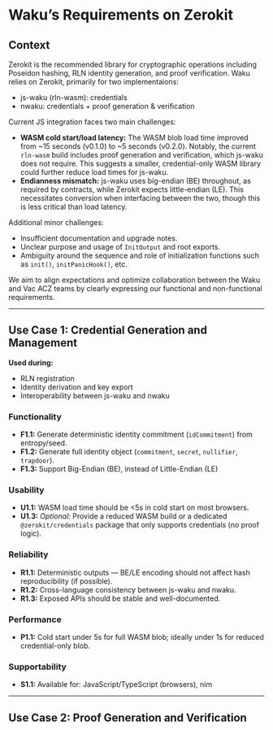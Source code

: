 # Waku’s Requirements on Zerokit

## Context

Zerokit is the recommended library for cryptographic operations including Poseidon hashing, RLN identity generation, and proof verification. 
Waku relies on Zerokit, primarily for two implementaions:
- js-waku (rln-wasm): credentials  
- nwaku: credentials + proof generation & verification 

Current JS integration faces two main challenges:
- **WASM cold start/load latency:** The WASM blob load time improved from ~15 seconds (v0.1.0) to ~5 seconds (v0.2.0). Notably, the current `rln-wasm` build includes proof generation and verification, which js-waku does not require. This suggests a smaller, credential-only WASM library could further reduce load times for js-waku.
- **Endianness mismatch:** js-waku uses big-endian (BE) throughout, as required by contracts, while Zerokit expects little-endian (LE). This necessitates conversion when interfacing between the two, though this is less critical than load latency.

Additional minor challenges:
- Insufficient documentation and upgrade notes.
- Unclear purpose and usage of `InitOutput` and root exports.
- Ambiguity around the sequence and role of initialization functions such as `init()`, `initPanicHook()`, etc.

We aim to align expectations and optimize collaboration between the Waku and Vac ACZ teams by clearly expressing our functional and non-functional requirements.

---

## Use Case 1: Credential Generation and Management

**Used during:**
- RLN registration
- Identity derivation and key export
- Interoperability between js-waku and nwaku

### Functionality

- **F1.1:** Generate deterministic identity commitment (`idCommitment`) from entropy/seed.
- **F1.2:** Generate full identity object (`commitment`, `secret`, `nullifier`, `trapdoor`).
- **F1.3:** Support Big-Endian (BE), instead of Little-Endian (LE)

### Usability

- **U1.1:** WASM load time should be <5s in cold start on most browsers.
- **U1.3:** _Optional:_ Provide a reduced WASM build or a dedicated `@zerokit/credentials` package that only supports credentials (no proof logic).

### Reliability

- **R1.1:** Deterministic outputs — BE/LE encoding should not affect hash reproducibility (if possible).
- **R1.2:** Cross-language consistency between js-waku and nwaku.
- **R1.3:** Exposed APIs should be stable and well-documented.

### Performance

- **P1.1:** Cold start under 5s for full WASM blob; ideally under 1s for reduced credential-only blob.

### Supportability

- **S1.1:** Available for: JavaScript/TypeScript (browsers), nim
---

## Use Case 2: Proof Generation and Verification
